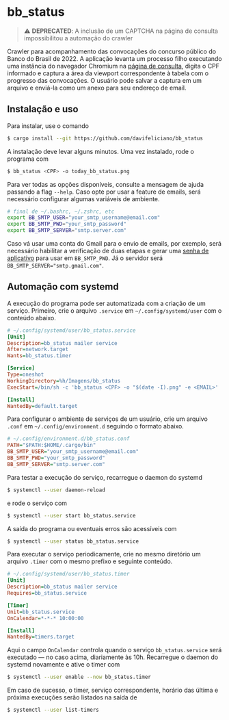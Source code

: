 # bb_status

> :warning: **DEPRECATED**: A inclusão de um CAPTCHA na página de consulta
> impossibilitou a automação do crawler

Crawler para acompanhamento das convocações do concurso público do Banco do
Brasil de 2022. A aplicação levanta um processo filho executando uma instância
do navegador Chromium na
[página de consulta](https://www37.bb.com.br/portalbb/resultadoConcursos/resultadoconcursos/arh0.bbx),
digita o CPF informado e captura a área da viewport correspondente à tabela com
o progresso das convocações. O usuário pode salvar a captura em um arquivo e
enviá-la como um anexo para seu endereço de email.

## Instalação e uso

Para instalar, use o comando

```bash
$ cargo install --git https://github.com/davifeliciano/bb_status
```

A instalação deve levar alguns minutos. Uma vez instalado, rode o programa com

```bash
$ bb_status <CPF> -o today_bb_status.png
```

Para ver todas as opções disponíveis, consulte a mensagem de ajuda passando a
flag `--help`. Caso opte por usar a feature de emails, será necessário
configurar algumas variáveis de ambiente.

```bash
# final de ~/.bashrc, ~/.zshrc, etc
export BB_SMTP_USER="your_smtp_username@email.com"
export BB_SMTP_PWD="your_smtp_password"
export BB_SMTP_SERVER="smtp.server.com"
```

Caso vá usar uma conta do Gmail para o envio de emails, por exemplo, será
necessário habilitar a verificação de duas etapas e gerar uma
[senha de aplicativo](https://support.google.com/accounts/answer/185833)
para usar em `BB_SMTP_PWD`. Já o servidor será `BB_SMTP_SERVER="smtp.gmail.com"`.

## Automação com systemd

A execução do programa pode ser automatizada com a criação de um serviço.
Primeiro, crie o arquivo `.service` em `~/.config/systemd/user` com o conteúdo
abaixo.

```ini
# ~/.config/systemd/user/bb_status.service
[Unit]
Description=bb_status mailer service
After=network.target
Wants=bb_status.timer

[Service]
Type=oneshot
WorkingDirectory=%h/Imagens/bb_status
ExecStart=/bin/sh -c 'bb_status <CPF> -o "$(date -I).png" -e <EMAIL>'

[Install]
WantedBy=default.target
```

Para configurar o ambiente de serviços de um usuário, crie um arquivo `.conf` em `~/.config/environment.d` seguindo o formato abaixo.

```ini
# ~/.config/environment.d/bb_status.conf
PATH="$PATH:$HOME/.cargo/bin"
BB_SMTP_USER="your_smtp_username@email.com"
BB_SMTP_PWD="your_smtp_password"
BB_SMTP_SERVER="smtp.server.com"
```

Para testar a execução do serviço, recarregue o daemon do systemd

```bash
$ systemctl --user daemon-reload
```

e rode o serviço com

```bash
$ systemctl --user start bb_status.service
```

A saída do programa ou eventuais erros são acessíveis com

```bash
$ systemctl --user status bb_status.service
```

Para executar o serviço periodicamente, crie no mesmo diretório um arquivo
`.timer` com o mesmo prefixo e seguinte conteúdo.

```ini
# ~/.config/systemd/user/bb_status.timer
[Unit]
Description=bb_status mailer service
Requires=bb_status.service

[Timer]
Unit=bb_status.service
OnCalendar=*-*-* 10:00:00

[Install]
WantedBy=timers.target
```

Aqui o campo `OnCalendar` controla quando o serviço `bb_status.service` será
executado — no caso acima, diariamente às 10h. Recarregue o daemon do systemd
novamente e ative o timer com

```bash
$ systemctl --user enable --now bb_status.timer
```

Em caso de sucesso, o timer, serviço correspondente, horário das última e
próxima execuções serão listados na saída de

```bash
$ systemctl --user list-timers
```
